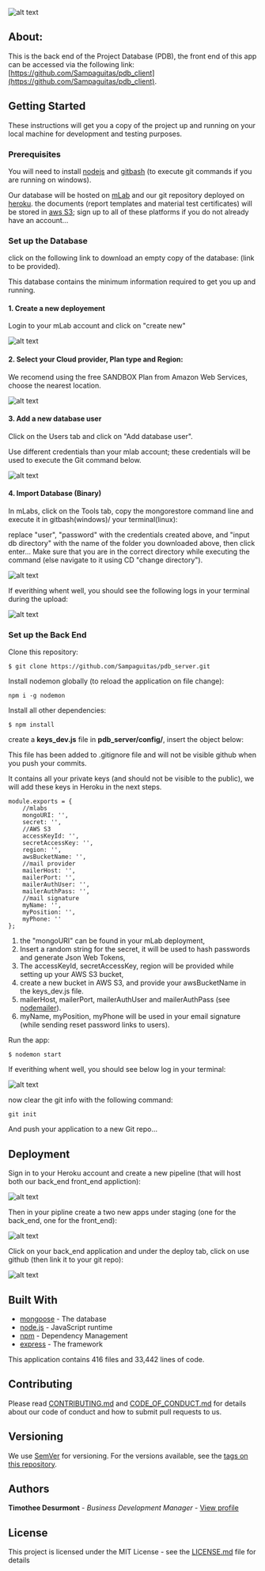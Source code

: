 ![alt text](https://vanleeuwenpublic.s3.eu-west-3.amazonaws.com/proposal/pdb.svg "Project Database (PDB)")

## About:

This is the back end of the Project Database (PDB), the front end of this app can be accessed via the following link: [https://github.com/Sampaguitas/pdb_client](https://github.com/Sampaguitas/pdb_client).

## Getting Started

These instructions will get you a copy of the project up and running on your local machine for development and testing purposes.

### Prerequisites

You will need to install [nodejs](https://nodejs.org/en/) and [gitbash](https://git-scm.com/downloads) (to execute git commands if you are running on windows).

Our database will be hosted on [mLab](https://mlab.com/) and our git repository deployed on [heroku](https://dashboard.heroku.com/). the documents (report templates and material test certificates) will be stored in [aws S3](https://aws.amazon.com/s3/?nc2=h_ql_prod_fs_s3); sign up to all of these platforms if you do not already have an account...

### Set up the Database

click on the following link to download an empty copy of the database: (link to be provided).

This database contains the minimum information required to get you up and running.

#### 1. Create a new deployement

Login to your mLab account and click on "create new"

![alt text](https://vanleeuwenpublic.s3.eu-west-3.amazonaws.com/setup/new+deployement.png "create new deployment")

#### 2. Select your Cloud provider, Plan type and Region:

We recomend using the free SANDBOX Plan from Amazon Web Services, choose the nearest location.

![alt text](https://vanleeuwenpublic.s3.eu-west-3.amazonaws.com/setup/select+could+provider.png "select cloud provider")

#### 3. Add a new database user

Click on the Users tab and click on "Add database user".

Use different credentials than your mlab account; these credentials will be used to execute the Git command below.

![alt text](https://vanleeuwenpublic.s3.eu-west-3.amazonaws.com/setup/add+new+user.png "add new user")

#### 4. Import Database (Binary)

In mLabs, click on the Tools tab, copy the mongorestore command line and execute it in gitbash(windows)/ your terminal(linux):

replace "user", "password" with the credentials created above, and "input db directory" with the name of the folder you downloaded above, then click enter... Make sure that you are in the correct directory while executing the command (else navigate to it using CD "change directory").

![alt text](https://vanleeuwenpublic.s3.eu-west-3.amazonaws.com/setup/mongorestore2.png "mongorestore")

If everithing whent well, you should see the following logs in your terminal during the upload:

![alt text](https://vanleeuwenpublic.s3.eu-west-3.amazonaws.com/setup/import+logs.png "import logs")

### Set up the Back End

Clone this repository:

```
$ git clone https://github.com/Sampaguitas/pdb_server.git
```

Install nodemon globally (to reload the application on file change):

```
npm i -g nodemon
```

Install all other dependencies:

```
$ npm install
```
create a **keys_dev.js** file in **pdb_server/config/**, insert the object below:

This file has been added to .gitignore file and will not be visible github when you push your commits.

It contains all your private keys (and should not be visible to the public), we will add these keys in Heroku in the next steps.

```
module.exports = {
    //mlabs
    mongoURI: '',
    secret: '',
    //AWS S3
    accessKeyId: '',
    secretAccessKey: '',
    region: '',
    awsBucketName: '',
    //mail provider
    mailerHost: '',
    mailerPort: '',
    mailerAuthUser: '',
    mailerAuthPass: '',
    //mail signature
    myName: '',
    myPosition: '',
    myPhone: ''
};
```

1. the "mongoURI" can be found in your mLab deployment,
2. Insert a random string for the secret, it will be used to hash passwords and generate Json Web Tokens,
3. The accessKeyId, secretAccessKey, region will be provided while setting up your AWS S3 bucket,
4. create a new bucket in AWS S3, and provide your awsBucketName in the keys_dev.js file.
5. mailerHost, mailerPort, mailerAuthUser and mailerAuthPass (see [nodemailer](https://nodemailer.com/about/)).
6. myName, myPosition, myPhone will be used in your email signature (while sending reset password links to users).

Run the app:

```
$ nodemon start
```
If everithing whent well, you should see below log in your terminal:

![alt text](https://vanleeuwenpublic.s3.eu-west-3.amazonaws.com/setup/nodemon.png "nodemon")

now clear the git info with the following command:

```
git init
```

And push your application to a new Git repo... 

## Deployment

Sign in to your Heroku account and create a new pipeline (that will host both our back_end front_end appliction):

![alt text](https://vanleeuwenpublic.s3.eu-west-3.amazonaws.com/setup/pipeline.png "pipeline")

Then in your pipline create a two new apps under staging (one for the back_end, one for the front_end):

![alt text](https://vanleeuwenpublic.s3.eu-west-3.amazonaws.com/setup/staging.png "staging")

Click on your back_end application and under the deploy tab, click on use github (then link it to your git repo):

![alt text](https://vanleeuwenpublic.s3.eu-west-3.amazonaws.com/setup/use+github.png "use github")


<!-- To deploy your Git repository on Heroku, click on the following link and follow the instructions: 

[https://devcenter.heroku.com/articles/git](https://devcenter.heroku.com/articles/git) -->

## Built With

* [mongoose](https://mongoosejs.com/) - The database
* [node.js](https://nodejs.org/en/) - JavaScript runtime
* [npm](https://www.npmjs.com) - Dependency Management
* [express](http://expressjs.com/) - The framework

This application contains 416 files and 33,442 lines of code.

## Contributing

Please read [CONTRIBUTING.md](CONTRIBUTING.md) and [CODE_OF_CONDUCT.md](CODE_OF_CONDUCT.md) for details about our code of conduct and how to submit pull requests to us.

## Versioning

We use [SemVer](http://semver.org/) for versioning. For the versions available, see the [tags on this repository](https://github.com/Sampaguitas/pdb_client/tags). 

## Authors

**Timothee Desurmont** - *Business Development Manager* - [View profile](https://www.linkedin.com/in/timothee-desurmont-82243245/)

## License

This project is licensed under the MIT License - see the [LICENSE.md](LICENSE.md) file for details

